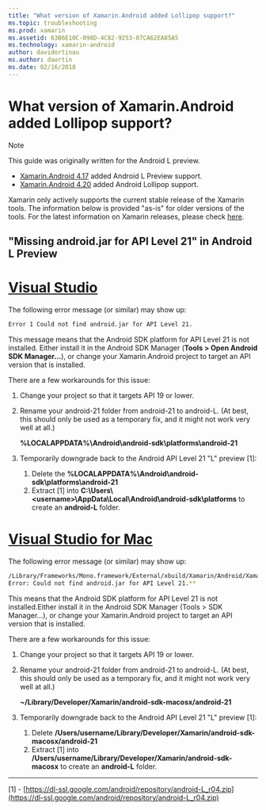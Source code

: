 ```yaml
---
title: "What version of Xamarin.Android added Lollipop support?"
ms.topic: troubleshooting
ms.prod: xamarin
ms.assetid: 63B6E10C-098D-4C82-9253-07CA62EA85A5
ms.technology: xamarin-android
author: davidortinau
ms.author: daortin
ms.date: 02/16/2018
---
```


# What version of Xamarin.Android added Lollipop support?

> [!NOTE]
> This guide was originally written for the Android L preview.

- [Xamarin.Android 4.17](https://github.com/xamarin/release-notes-archive/blob/master/release-notes/android/xamarin.android_4/xamarin.android_4.17/index.md) added Android L Preview support.
- [Xamarin.Android 4.20](https://github.com/xamarin/release-notes-archive/blob/master/release-notes/android/xamarin.android_4/xamarin.android_4.20/index.md) added Android Lollipop support.

Xamarin only actively supports the current stable release of the
Xamarin tools. The information below is provided "as-is" for older
versions of the tools. For the latest information on Xamarin releases,
please check [here](http://releases.xamarin.com/).

## "Missing android.jar for API Level 21" in Android L Preview

# [Visual Studio](#tab/windows)

The following error message (or similar) may show up:

```cmd
Error 1 Could not find android.jar for API Level 21.
```

This message means that the Android SDK platform for API Level 21 is
not installed. Either install it in the Android SDK Manager (**Tools >
Open Android SDK Manager...**), or change your Xamarin.Android project to
target an API version that is installed.

There are a few workarounds for this issue:

1. Change your project so that it targets API 19 or lower.

2. Rename your android-21 folder from android-21 to android-L. (At
   best, this should only be used as a temporary fix, and it might not
   work very well at all.)

   **%LOCALAPPDATA%\\Android\\android-sdk\\platforms\\android-21**

3. Temporarily downgrade back to the Android API Level 21 "L" preview [1]:

    1. Delete the **%LOCALAPPDATA%\\Android\\android-sdk\\platforms\\android-21** 
    2. Extract [1] into **C:\\Users\\&lt;username&gt;\\AppData\\Local\\Android\\android-sdk\\platforms** 
        to create an **android-L** folder.

# [Visual Studio for Mac](#tab/macos)

The following error message (or similar) may show up:

```bash
/Library/Frameworks/Mono.framework/External/xbuild/Xamarin/Android/Xamarin.Android.Common.targets: 
Error: Could not find android.jar for API Level 21.**
```

This means that the Android SDK platform for API Level 21 is not
installed.Either install it in the Android SDK Manager (Tools > SDK
Manager...), or change your Xamarin.Android project to target an API
version that is installed.

There are a few workarounds for this issue:

1. Change your project so that it targets API 19 or lower.

2. Rename your android-21 folder from android-21 to android-L. (At
   best, this should only be used as a temporary fix, and it might not
   work very well at all.)

   **~/Library/Developer/Xamarin/android-sdk-macosx/android-21**

3. Temporarily downgrade back to the Android API Level 21 "L" preview [1]:

    1. Delete **/Users/username/Library/Developer/Xamarin/android-sdk-macosx/android-21**
    2. Extract [1] into **/Users/username/Library/Developer/Xamarin/android-sdk-macosx**
        to create an **android-L** folder.

-----

[1] - [https://dl-ssl.google.com/android/repository/android-L_r04.zip](https://dl-ssl.google.com/android/repository/android-L_r04.zip)

